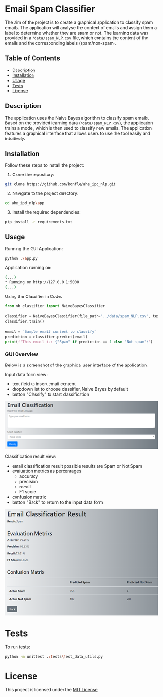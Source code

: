 # Email Spam Classifier

The aim of the project is to create a graphical application to classify spam emails. The application will analyse
the content of emails and assign them a label to determine whether they are spam or not. The learning data was provided
in a `/data/spam_NLP.csv` file, which contains the content of the emails and the corresponding labels (spam/non-spam).

## Table of Contents
- [Description](#description)
- [Installation](#installation)
- [Usage](#usage)
- [Tests](#tests)
- [License](#license)


## Description

The application uses the Naive Bayes algorithm to classify spam emails. Based on the provided learning data 
(`/data/spam_NLP.csv`), the application trains a model, which is then used to classify new emails. The application 
features a graphical interface that allows users to use the tool easily and intuitively.


## Installation

Follow these steps to install the project:

1. Clone the repository:
```bash
git clone https://github.com/konfle/ahe_ipd_nlp.git
```

2. Navigate to the project directory:
```bash
cd ahe_ipd_nlp\app
```

3. Install the required dependencies:
```bash
pip install -r requirements.txt
```
   
## Usage

Running the GUI Application:
```bash
python .\app.py
```

Application running on:
```bash
(...)
* Running on http://127.0.0.1:5000
(...)
```

Using the Classifier in Code:
```Python
from nb_classifier import NaiveBayesClassifier

classifier = NaiveBayesClassifier(file_path="../data/spam_NLP.csv", text_column="MESSAGE", label_column="CATEGORY")
classifier.train()

email = "Sample email content to classify"
prediction = classifier.predict(email)
print(f'This email is: {"Spam" if prediction == 1 else "Not spam"}')
```

### GUI Overview

Below is a screenshot of the graphical user interface of the application.

Input data form view:

- text field to insert email content
- dropdown list to choose classifier, Naive Bayes by default
- button "Classify" to start classification

![img.png](assets/input_data_form.png)

Classification result view:

- email classification result possible results are Spam or Not Spam
- evaluation metrics as percentages
  - accuracy
  - precision
  - recall
  - F1 score
- confusion matrix
- button "Back" to return to the input data form

![img.png](assets/classify_result.png)

# Tests

To run tests:
```bash
python -m unittest .\tests\test_data_utils.py
```


# License
This project is licensed under the [MIT License](LICENSE).
